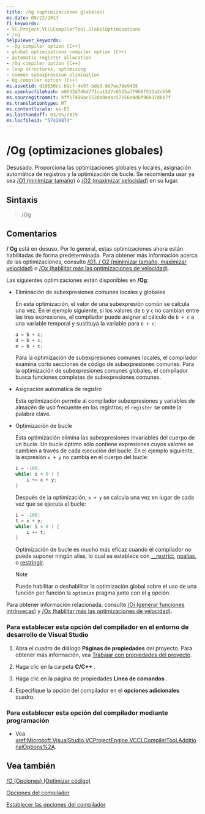 ```yaml
---
title: /Og (optimizaciones globales)
ms.date: 09/22/2017
f1_keywords:
- VC.Project.VCCLCompilerTool.GlobalOptimizations
- /og
helpviewer_keywords:
- -Og compiler option [C++]
- global optimizations compiler option [C++]
- automatic register allocation
- /Og compiler option [C++]
- loop structures, optimizing
- common subexpression elimination
- Og compiler option [C++]
ms.assetid: d10630cc-b9cf-4e97-bde3-8d7ee79e9435
ms.openlocfilehash: e8032d7dbd771ca1527c6515a779b0f532a2c658
ms.sourcegitcommit: bff17488ac5538b8eaac57156a4d6f06b37d6b7f
ms.translationtype: MT
ms.contentlocale: es-ES
ms.lasthandoff: 03/05/2019
ms.locfileid: "57420874"
---
```

# <a name="og-global-optimizations"></a>/Og (optimizaciones globales)

Desusado. Proporciona las optimizaciones globales y locales, asignación automática de registros y la optimización de bucle. Se recomienda usar ya sea [/O1 (minimizar tamaño)](../../build/reference/o1-o2-minimize-size-maximize-speed.md) o [/O2 (maximizar velocidad)](../../build/reference/o1-o2-minimize-size-maximize-speed.md) en su lugar.

## <a name="syntax"></a>Sintaxis

> /Og

## <a name="remarks"></a>Comentarios

**/ Og** está en desuso. Por lo general, estas optimizaciones ahora están habilitadas de forma predeterminada. Para obtener más información acerca de las optimizaciones, consulte [/O1, / O2 (minimizar tamaño, maximizar velocidad)](../../build/reference/o1-o2-minimize-size-maximize-speed.md) o [/Ox (habilitar más las optimizaciones de velocidad)](../../build/reference/ox-full-optimization.md).

Las siguientes optimizaciones están disponibles en **/Og**:

- Eliminación de subexpresiones comunes locales y globales

   En esta optimización, el valor de una subexpresión común se calcula una vez. En el ejemplo siguiente, si los valores de `b` y `c` no cambian entre las tres expresiones, el compilador puede asignar el cálculo de `b + c` a una variable temporal y sustituya la variable para `b + c`:

    ```C
    a = b + c;
    d = b + c;
    e = b + c;
    ```

   Para la optimización de subexpresiones comunes locales, el compilador examina corto secciones de código de subexpresiones comunes. Para la optimización de subexpresiones comunes globales, el compilador busca funciones completas de subexpresiones comunes.

- Asignación automática de registro

   Esta optimización permite al compilador subexpresiones y variables de almacén de uso frecuente en los registros; el `register` se omite la palabra clave.

- Optimización de bucle

   Esta optimización elimina las subexpresiones invariables del cuerpo de un bucle. Un bucle óptimo sólo contiene expresiones cuyos valores se cambien a través de cada ejecución del bucle. En el ejemplo siguiente, la expresión `x + y` no cambia en el cuerpo del bucle:

    ```C
    i = -100;
    while( i < 0 ) {
        i += x + y;
    }
    ```

   Después de la optimización, `x + y` se calcula una vez en lugar de cada vez que se ejecuta el bucle:

    ```C
    i = -100;
    t = x + y;
    while( i < 0 ) {
        i += t;
    }
    ```

   Optimización de bucle es mucho más eficaz cuando el compilador no puede suponer ningún alias, lo cual se establece con [__restrict](../../cpp/extension-restrict.md), [noalias](../../cpp/noalias.md), o [restringir](../../cpp/restrict.md).

   > [!NOTE]
   > Puede habilitar o deshabilitar la optimización global sobre el uso de una función por función la `optimize` pragma junto con el `g` opción.

Para obtener información relacionada, consulte [/Oi (generar funciones intrínsecas)](../../build/reference/oi-generate-intrinsic-functions.md) y [/Ox (habilitar más las optimizaciones de velocidad)](../../build/reference/ox-full-optimization.md).

### <a name="to-set-this-compiler-option-in-the-visual-studio-development-environment"></a>Para establecer esta opción del compilador en el entorno de desarrollo de Visual Studio

1. Abra el cuadro de diálogo **Páginas de propiedades** del proyecto. Para obtener más información, vea [Trabajar con propiedades del proyecto](../../ide/working-with-project-properties.md).

1. Haga clic en la carpeta **C/C++** .

1. Haga clic en la página de propiedades **Línea de comandos** .

1. Especifique la opción del compilador en el **opciones adicionales** cuadro.

### <a name="to-set-this-compiler-option-programmatically"></a>Para establecer esta opción del compilador mediante programación

- Vea <xref:Microsoft.VisualStudio.VCProjectEngine.VCCLCompilerTool.AdditionalOptions%2A>.

## <a name="see-also"></a>Vea también

[/O (Opciones) (Optimizar código)](../../build/reference/o-options-optimize-code.md)

[Opciones del compilador](../../build/reference/compiler-options.md)

[Establecer las opciones del compilador](../../build/reference/setting-compiler-options.md)
